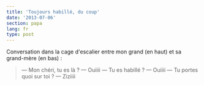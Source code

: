 ```yaml
---
title: 'Toujours habillé, du coup'
date: '2013-07-06'
section: papa
lang: fr
type: post
---
```


Conversation dans la cage d'escalier entre mon grand (en haut) et sa grand-mère (en bas) :

> — Mon chéri, tu es là ? 
> — Ouiiii 
> — Tu es habillé ? 
> — Ouiiii 
> — Tu portes quoi sur toi ? 
> — Ziziiii

